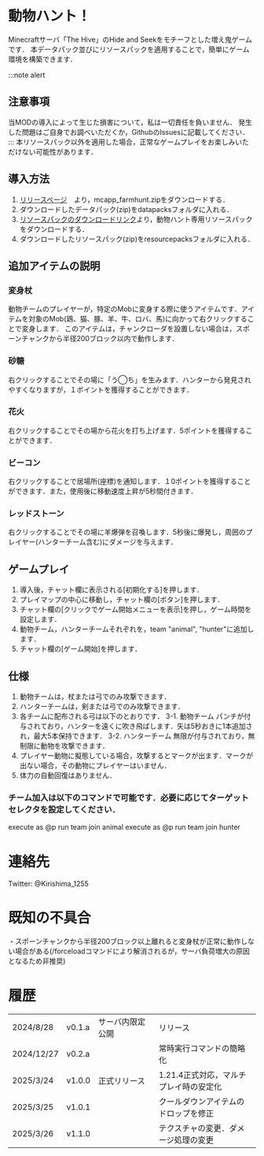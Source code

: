 # 動物ハント！
Minecraftサーバ「The Hive」のHide and Seekをモチーフとした増え鬼ゲームです．
本データパック並びにリソースパックを適用することで，簡単にゲーム環境を構築できます．

:::note alert
## 注意事項
当MODの導入によって生じた損害について，私は一切責任を負いません．
発生した問題はご自身でお調べいただくか，GithubのIssuesに記載してください．
:::
本リソースパック以外を適用した場合，正常なゲームプレイをお楽しみいただけない可能性があります．

## 導入方法
1. [リリースページ](https://github.com/kirishima-1255/animal_hunt/)　より，mcapp_farmhunt.zipをダウンロードする．
2. ダウンロードしたデータパック(zip)をdatapacksフォルダに入れる．
3. [リソースパックのダウンロードリンク](https://github.com/kirishima-1255/animal_hunt/)より，動物ハント専用リソースパックをダウンロードする．
4. ダウンロードしたリソースパック(zip)をresourcepacksフォルダに入れる．


## 追加アイテムの説明
### 変身杖
動物チームのプレイヤーが，特定のMobに変身する際に使うアイテムです．アイテムを対象のMob(鶏、猫、豚、羊、牛、ロバ、馬)に向かって右クリックすることで変身します．
このアイテムは，チャンクローダを設置しない場合は，スポーンチャンクから半径200ブロック以内で動作します．

### 砂糖
右クリックすることでその場に「う◯ち」を生みます．ハンターから発見されやすくなりますが，１ポイントを獲得することができます．

### 花火
右クリックすることでその場から花火を打ち上げます．5ポイントを獲得することができます．

### ビーコン
右クリックすることで居場所(座標)を通知します．１0ポイントを獲得することができます．また，使用後に移動速度上昇が5秒間付きます．

### レッドストーン
右クリックすることでその場に羊爆弾を召喚します．5秒後に爆発し，周囲のプレイヤー(ハンターチーム含む)にダメージを与えます．

## ゲームプレイ
1. 導入後，チャット欄に表示される[初期化する]を押します．
2. プレイマップの中心に移動し，チャット欄の[ボタン]を押します．
3. チャット欄の[クリックでゲーム開始メニューを表示]を押し，ゲーム時間を設定します．
4. 動物チーム，ハンターチームそれぞれを，team "animal", "hunter"に追加します．
5. チャット欄の[ゲーム開始]を押します．

## 仕様
1. 動物チームは，杖または弓でのみ攻撃できます．
2. ハンターチームは，剣または弓でのみ攻撃できます．
3. 各チームに配布される弓は以下のとおりです．
3-1. 動物チーム
    パンチが付与されており，ハンターを遠くに吹き飛ばします．矢は5秒おきに1本追加され，最大5本保持できます．
3-2. ハンターチーム
    無限が付与されており，無制限に動物を攻撃できます．
4. プレイヤー動物に擬態している場合，攻撃するとマークが出ます．マークが出ない場合，その動物にプレイヤーはいません．
5. 体力の自動回復はありません．


### チーム加入は以下のコマンドで可能です．必要に応じてターゲットセレクタを設定してください．
execute as @p run team join animal
execute as @p run team join hunter

# 連絡先
Twitter: @Kirishima_1255

# 既知の不具合
・スポーンチャンクから半径200ブロック以上離れると変身杖が正常に動作しない場合がある(/forceloadコマンドにより解消されるが，サーバ負荷増大の原因となるため非推奨)


# 履歴
|            |        |                  |                                        | 
| ---------- | ------ | ---------------- | -------------------------------------- | 
| 2024/8/28  | v0.1.a | サーバ内限定公開   | リリース                               | 
| 2024/12/27 | v0.2.a |                  | 常時実行コマンドの簡略化               | 
| 2025/3/24  | v1.0.0 | 正式リリース　　　 | 1.21.4正式対応，マルチプレイ時の安定化 | 
| 2025/3/25  | v1.0.1 |                  | クールダウンアイテムのドロップを修正 | 
| 2025/3/26  | v1.1.0 |                  | テクスチャの変更．ダメージ処理の変更 | 